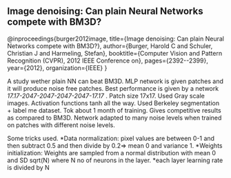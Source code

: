 
## Image denoising: Can plain Neural Networks compete with BM3D?

<bibentry>
@inproceedings{burger2012image,
  title={Image denoising: Can plain Neural Networks compete with BM3D?},
  author={Burger, Harold C and Schuler, Christian J and Harmeling, Stefan},
  booktitle={Computer Vision and Pattern Recognition (CVPR), 2012 IEEE Conference on},
  pages={2392--2399},
  year={2012},
  organization={IEEE}
}
</bibentry>


A study wether plain NN can beat BM3D. 
MLP network is given patches and it will produce noise free patches.
Best performance is given by a network _17.17-2047-2047-2047-2047-17.17_ . Patch size 17x17. Used Gray scale images. Activation functions tanh all the way.
Used Berkeley segmentation + label me dataset. Tok about 1 month of training.
Gives competitive results as compared to BM3D.
Network adapted to many noise levels when trained on patches with different noise levels.

Some tricks used.
*Data normalization: pixel values are between 0-1 and then subtract 0.5 and then divide by 0.2=> mean 0 and variance 1.
*Weights initialization: Weights are sampled from a normal distribution with mean 0 and SD sqrt(N) where N no of neurons in the layer.
*each layer learning rate is divided by N
